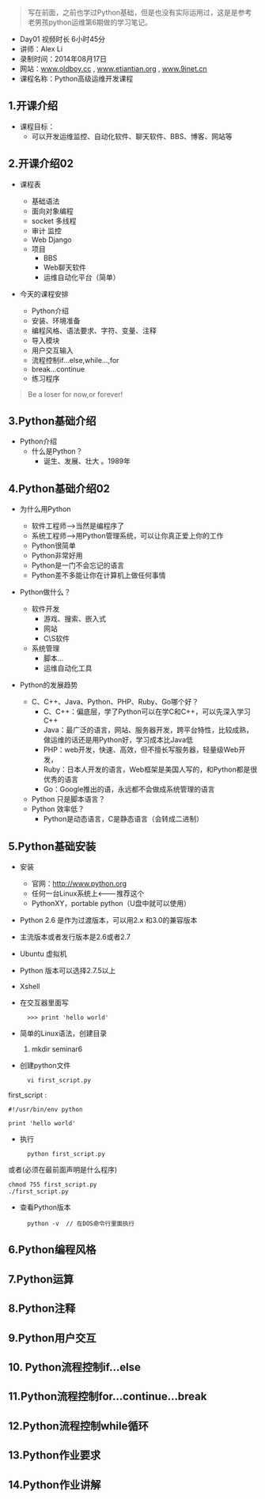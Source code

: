 > 写在前面，之前也学过Python基础，但是也没有实际运用过，这是是参考老男孩python运维第6期做的学习笔记。


* Day01 视频时长 6小时45分
* 讲师：Alex Li
* 录制时间：2014年08月17日
* 网站：www.oldboy.cc , www.etiantian.org , www.9inet.cn
* 课程名称：Python高级运维开发课程

## 1.开课介绍

* 课程目标：
	* 可以开发运维监控、自动化软件、聊天软件、BBS、博客、网站等

## 2.开课介绍02
* 课程表
	* 基础语法
	* 面向对象编程
	* socket 多线程 
	* 审计 监控
	* Web Django
	* 项目
		* BBS
		* Web聊天软件
		* 运维自动化平台（简单）


* 今天的课程安排
	* Python介绍
	* 安装、环境准备
	* 编程风格、语法要求、字符、变量、注释
	* 导入模块
	* 用户交互输入
	* 流程控制if...else,while...,for
	* break...continue
	* 练习程序

> Be a loser for now,or forever!


## 3.Python基础介绍

* Python介绍
	* 什么是Python？
		* 诞生、发展、壮大 。1989年

## 4.Python基础介绍02

* 为什么用Python
	* 软件工程师——>当然是编程序了
	* 系统工程师——>用Python管理系统，可以让你真正爱上你的工作
	- Python很简单
	- Python非常好用
	- Python是一门不会忘记的语言
	- Python差不多能让你在计算机上做任何事情
* Python做什么？
	* 软件开发
		* 游戏、搜索、嵌入式
		* 网站
		* C\S软件
	* 系统管理
		* 脚本...
		* 运维自动化工具


* Python的发展趋势
	* C、C++、Java、Python、PHP、Ruby、Go哪个好？
		* C、C++：偏底层，学了Python可以在学C和C++，可以先深入学习C++
		* Java：最广泛的语言，网站、服务器开发，跨平台特性，比较成熟，做运维的话还是用Python好，学习成本比Java低
		* PHP：web开发，快速、高效，但不擅长写服务器，轻量级Web开发，
		* Ruby：日本人开发的语言，Web框架是美国人写的，和Python都是很优秀的语言
		* Go：Google推出的语，永远都不会做成系统管理的语言
	* Python 只是脚本语言？
	* Python 效率低？
		* Python是动态语言，C是静态语言（会转成二进制）

## 5.Python基础安装

* 安装
	* 官网：http://www.python.org
	* 任何一台Linux系统上<---推荐这个
	* PythonXY，portable python（U盘中就可以使用）

* Python 2.6 是作为过渡版本，可以用2.x 和3.0的兼容版本
* 主流版本或者发行版本是2.6或者2.7

* Ubuntu  虚拟机
* Python 版本可以选择2.7.5以上
* Xshell

* 在交互器里面写

		>>> print 'hello world'

* 简单的Linux语法，创建目录
	1. mkdir seminar6

* 创建python文件

		vi first_script.py


first_script :

	#!/usr/bin/env python
	
	print 'hello world'

* 执行

		python first_script.py

或者(必须在最前面声明是什么程序)
	
	chmod 755 first_script.py
	./first_script.py

* 查看Python版本

		python -v  // 在DOS命令行里面执行

 
## 6.Python编程风格
## 7.Python运算
## 8.Python注释
## 9.Python用户交互
## 10. Python流程控制if...else
## 11.Python流程控制for...continue...break
## 12.Python流程控制while循环
## 13.Python作业要求
## 14.Python作业讲解


